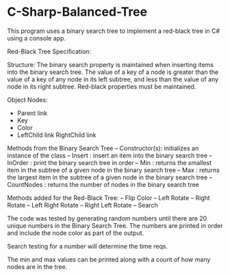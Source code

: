 # C-Sharp-Balanced-Tree
This program uses a binary search tree to implement a red-black tree in C# using a console app.

Red-Black Tree Specification:

Structure: The binary search property is maintained when inserting items into the binary search tree.
The value of a key of a node is greater than the value of a key of any node in its left subtree, and less
than the value of any node in its right subtree. Red-black properties must be maintained.

Object Nodes:
- Parent link
- Key
- Color
- LeftChild link RightChild link


Methods from the Binary Search Tree
– Constructor(s): initializes an instance of the class
– Insert : insert an item into the binary search tree
– InOrder : print the binary search tree in order
– Min : returns the smallest item in the subtree of a given node in the binary search tree
– Max : returns the largest item in the subtree of a given node in the binary search tree
– CountNodes : returns the number of nodes in the binary search tree

Methods added for the Red-Black Tree:
– Flip Color
– Left Rotate
– Right Rotate
– Left Right Rotate
– Right Left Rotate
– Search

The code was tested by generating random numbers until there are 20 unique numbers in the Binary Search Tree. The numbers are printed
in order and include the node color as part of the output. 

Search testing for a number will determine the time reqs.

The min and max values can be printed along with a count of how many nodes are in the tree.

